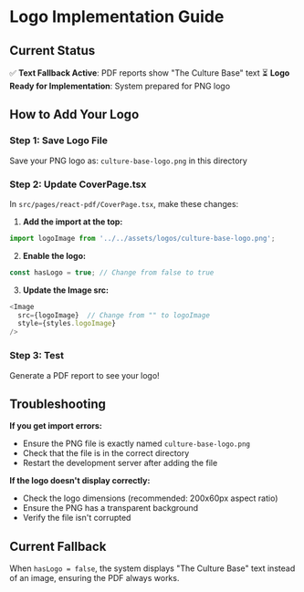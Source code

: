 # Logo Implementation Guide

## Current Status
✅ **Text Fallback Active**: PDF reports show "The Culture Base" text
⏳ **Logo Ready for Implementation**: System prepared for PNG logo

## How to Add Your Logo

### Step 1: Save Logo File
Save your PNG logo as: `culture-base-logo.png` in this directory

### Step 2: Update CoverPage.tsx
In `src/pages/react-pdf/CoverPage.tsx`, make these changes:

1. **Add the import at the top:**
```typescript
import logoImage from '../../assets/logos/culture-base-logo.png';
```

2. **Enable the logo:**
```typescript
const hasLogo = true; // Change from false to true
```

3. **Update the Image src:**
```typescript
<Image 
  src={logoImage}  // Change from "" to logoImage
  style={styles.logoImage}
/>
```

### Step 3: Test
Generate a PDF report to see your logo!

## Troubleshooting

**If you get import errors:**
- Ensure the PNG file is exactly named `culture-base-logo.png`
- Check that the file is in the correct directory
- Restart the development server after adding the file

**If the logo doesn't display correctly:**
- Check the logo dimensions (recommended: 200x60px aspect ratio)
- Ensure the PNG has a transparent background
- Verify the file isn't corrupted

## Current Fallback
When `hasLogo = false`, the system displays "The Culture Base" text instead of an image, ensuring the PDF always works.
